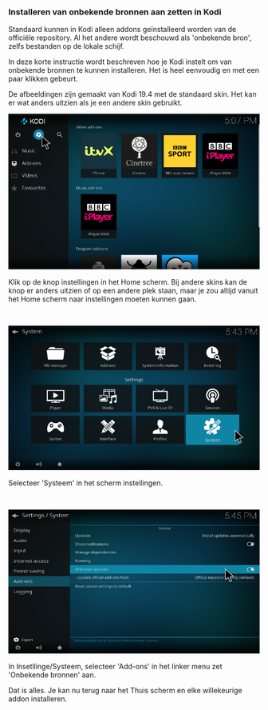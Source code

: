 ### Installeren van onbekende bronnen aan zetten in Kodi

Standaard kunnen in Kodi alleen addons geïnstalleerd worden van de officiële 
repository. Al het andere wordt beschouwd als 'onbekende bron', zelfs 
bestanden op de lokale schijf.

In deze korte instructie wordt beschreven hoe je Kodi instelt om van onbekende 
bronnen te kunnen installeren. Het is heel eenvoudig en met een paar klikken 
gebeurt.

De afbeeldingen zijn gemaakt van Kodi 19.4 met de standaard skin. Het kan er 
wat anders uitzien als je een andere skin gebruikt.
&nbsp;

![img select settings](/assets/images/kodi-home-select-settings.png)

Klik op de knop instellingen in het Home scherm. Bij andere skins kan de 
knop er anders uitzien of op een andere plek staan, maar je zou altijd vanuit 
het Home scherm naar instellingen moeten kunnen gaan.

&nbsp;

![img select system](/assets//images/kodi-settings-select-system.png)

Selecteer 'Systeem' in het scherm instellingen.

&nbsp;

![img enable unknown sources](/assets//images/kodi-system-enable-unknown-sources.png)

In Insetllinge/Systeem, selecteer 'Add-ons' in het linker menu zet 'Onbekende 
bronnen' aan.

Dat is alles. Je kan nu terug naar het Thuis scherm en elke willekeurige addon
installeren.